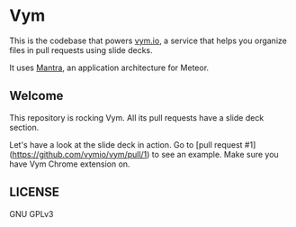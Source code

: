 # Vym

This is the codebase that powers [vym.io](https://vym.io), a service that helps
you organize files in pull requests using slide decks.

It uses [Mantra](https://kadirahq.github.io/mantra/), an application architecture
for Meteor.

## Welcome

This repository is rocking Vym. All its pull requests have a slide deck section.

Let's have a look at the slide deck in action. Go to [pull request  #1]
(https://github.com/vymio/vym/pull/1) to see an example. Make sure you have
Vym Chrome extension on.


## LICENSE

GNU GPLv3
